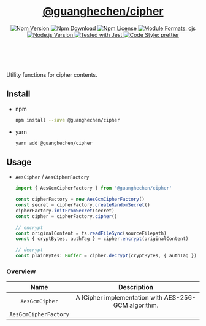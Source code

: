 <header>
  <h1 align="center">
    <a href="https://github.com/guanghechen/sora/tree/@guanghechen/cipher@1.0.0-alpha.2/packages/cipher#readme">@guanghechen/cipher</a>
  </h1>
  <div align="center">
    <a href="https://www.npmjs.com/package/@guanghechen/cipher">
      <img
        alt="Npm Version"
        src="https://img.shields.io/npm/v/@guanghechen/cipher.svg"
      />
    </a>
    <a href="https://www.npmjs.com/package/@guanghechen/cipher">
      <img
        alt="Npm Download"
        src="https://img.shields.io/npm/dm/@guanghechen/cipher.svg"
      />
    </a>
    <a href="https://www.npmjs.com/package/@guanghechen/cipher">
      <img
        alt="Npm License"
        src="https://img.shields.io/npm/l/@guanghechen/cipher.svg"
      />
    </a>
    <a href="#install">
      <img
        alt="Module Formats: cjs"
        src="https://img.shields.io/badge/module_formats-cjs-green.svg"
      />
    </a>
    <a href="https://github.com/nodejs/node">
      <img
        alt="Node.js Version"
        src="https://img.shields.io/node/v/@guanghechen/cipher"
      />
    </a>
    <a href="https://github.com/facebook/jest">
      <img
        alt="Tested with Jest"
        src="https://img.shields.io/badge/tested_with-jest-9c465e.svg"
      />
    </a>
    <a href="https://github.com/prettier/prettier">
      <img
        alt="Code Style: prettier"
        src="https://img.shields.io/badge/code_style-prettier-ff69b4.svg?style=flat-square"
      />
    </a>
  </div>
</header>
<br/>

Utility functions for cipher contents.


## Install

* npm

  ```bash
  npm install --save @guanghechen/cipher
  ```

* yarn

  ```bash
  yarn add @guanghechen/cipher
  ```

## Usage

* `AesCipher` / `AesCipherFactory`

  ```typescript
  import { AesGcmCipherFactory } from '@guanghechen/cipher'

  const cipherFactory = new AesGcmCipherFactory()
  const secret = cipherFactory.createRandomSecret()
  cipherFactory.initFromSecret(secret)
  const cipher = cipherFactory.cipher()

  // encrypt
  const originalContent = fs.readFileSync(sourceFilepath)
  const { cryptBytes, authTag } = cipher.encrypt(originalContent)

  // decrypt
  const plainBytes: Buffer = cipher.decrypt(cryptBytes, { authTag })
  ```



### Overview

Name                  | Description
:--------------------:|:----------------------------:
`AesGcmCipher`        | A ICipher implementation with AES-256-GCM algorithm.
`AesGcmCipherFactory` |


[homepage]: https://github.com/guanghechen/sora/tree/@guanghechen/cipher@1.0.0-alpha.2/packages/cipher#readme
